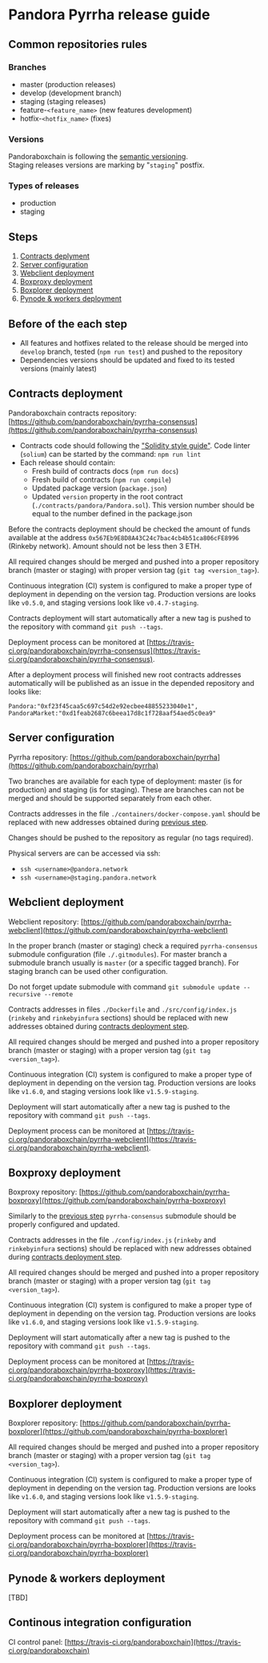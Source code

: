 # Pandora Pyrrha release guide

## Common repositories rules

### Branches
- master (production releases)
- develop (development branch)
- staging (staging releases)
- feature-`<feature_name>` (new features development)
- hotfix-`<hotfix_name>` (fixes)

### Versions
Pandoraboxchain is following the [semantic versioning](https://semver.org/).  
Staging releases versions are marking by "`staging`" postfix.

### Types of releases
- production  
- staging

## Steps
1) [Contracts deplyment](#contracts_deployment)
2) [Server configuration](#server_configuration)
3) [Webclient deployment](#webclient_deployment)
4) [Boxproxy deployment](#boxproxy_deployment)
5) [Boxplorer deployment](#boxplorer_deployment)
6) [Pynode & workers deployment](#pynode_deployment)

## Before of the each step
- All features and hotfixes related to the release should be merged into `develop` branch, tested (`npm run test`) and pushed to the repository
- Dependencies versions should be updated and fixed to its tested versions (mainly latest)

## <a name="contracts_deployment"></a>Contracts deployment
Pandoraboxchain contracts repository: [https://github.com/pandoraboxchain/pyrrha-consensus](https://github.com/pandoraboxchain/pyrrha-consensus)  
- Contracts code should following the ["Solidity style guide"](https://solidity.readthedocs.io/en/v0.4.24/style-guide.html). Code linter (`solium`) can be started by the command: `npm run lint`
- Each release should contain:  
    - Fresh build of contracts docs (`npm run docs`)
    - Fresh build of contracts (`npm run compile`)
    - Updated package version (`package.json`)
    - Updated `version` property in the root contract (`./contracts/pandora/Pandora.sol`). This version number should be equal to the number defined in the package.json

Before the contracts deployment should be checked the amount of funds available at the address `0x567Eb9E8D8A43C24c7bac4cb4b51ca806cFE8996` (Rinkeby network). Amount should not be less then 3 ETH.  

All required changes should be merged and pushed into a proper repository branch (master or staging) with proper version tag (`git tag <version_tag>`).

Continuous integration (CI) system is configured to make a proper type of deployment in depending on the version tag. Production versions are looks like `v0.5.0`, and staging versions look like `v0.4.7-staging`.  

Contracts deployment will start automatically after a new tag is pushed to the repository with command `git push --tags`.  

Deployment process can be monitored at [https://travis-ci.org/pandoraboxchain/pyrrha-consensus](https://travis-ci.org/pandoraboxchain/pyrrha-consensus).

After a deployment process will finished new root contracts addresses automatically will be published as an issue in the depended repository and looks like:
```
Pandora:"0xf23f45caa5c697c54d2e92ecbee48855233040e1",   
PandoraMarket:"0xd1feab2687c6beea17d8c1f728aaf54aed5c0ea9"  
```

## <a name="server_configuration"></a>Server configuration  
Pyrrha repository: [https://github.com/pandoraboxchain/pyrrha](https://github.com/pandoraboxchain/pyrrha)  

Two branches are available for each type of deployment: master (is for production) and staging (is for staging). These are branches can not be merged and should be supported separately from each other.

Contracts addresses in the file `./containers/docker-compose.yaml` should be replaced with new addresses obtained during [previous step](#contracts_deployment).

Changes should be pushed to the repository as regular (no tags required).  

Physical servers are can be accessed via ssh:
- `ssh <username>@pandora.network`
- `ssh <username>@staging.pandora.network`


## <a name="webclient_deployment"></a>Webclient deployment  
Webclient repository: [https://github.com/pandoraboxchain/pyrrha-webclient](https://github.com/pandoraboxchain/pyrrha-webclient)

In the proper branch (master or staging) check a required `pyrrha-consensus` submodule configuration (file `./.gitmodules`). For master branch a submodule branch usually is `master` (or a specific tagged branch). For staging branch can be used other configuration.

Do not forget update submodule with command `git submodule update --recursive --remote`  

Contracts addresses in files `./Dockerfile` and `./src/config/index.js` (`rinkeby` and `rinkebyinfura` sections) should be replaced with new addresses obtained during [contracts deployment step](#contracts_deployment).  

All required changes should be merged and pushed into a proper repository branch (master or staging) with a proper version tag (`git tag <version_tag>`).

Continuous integration (CI) system is configured to make a proper type of deployment in depending on the version tag. Production versions are looks like `v1.6.0`, and staging versions look like `v1.5.9-staging`.  

Deployment will start automatically after a new tag is pushed to the repository with command `git push --tags`.  

Deployment process can be monitored at [https://travis-ci.org/pandoraboxchain/pyrrha-webclient](https://travis-ci.org/pandoraboxchain/pyrrha-webclient).


## <a name="boxproxy_deployment"></a>Boxproxy deployment  
Boxproxy repository: [https://github.com/pandoraboxchain/pyrrha-boxproxy](https://github.com/pandoraboxchain/pyrrha-boxproxy)  

Similarly to the [previous step](#webclient_deployment) `pyrrha-consensus` submodule should be properly configured and updated.  

Contracts addresses in the file `./config/index.js` (`rinkeby` and `rinkebyinfura` sections) should be replaced with new addresses obtained during [contracts deployment step](#contracts_deployment).  

All required changes should be merged and pushed into a proper repository branch (master or staging) with a proper version tag (`git tag <version_tag>`).

Continuous integration (CI) system is configured to make a proper type of deployment in depending on the version tag. Production versions are looks like `v1.6.0`, and staging versions look like `v1.5.9-staging`.  

Deployment will start automatically after a new tag is pushed to the repository with command `git push --tags`. 

Deployment process can be monitored at [https://travis-ci.org/pandoraboxchain/pyrrha-boxproxy](https://travis-ci.org/pandoraboxchain/pyrrha-boxproxy)

## <a name="boxplorer_deployment"></a>Boxplorer deployment  
Boxplorer repository: [https://github.com/pandoraboxchain/pyrrha-boxplorer](https://github.com/pandoraboxchain/pyrrha-boxplorer)

All required changes should be merged and pushed into a proper repository branch (master or staging) with a proper version tag (`git tag <version_tag>`).

Continuous integration (CI) system is configured to make a proper type of deployment in depending on the version tag. Production versions are looks like `v1.6.0`, and staging versions look like `v1.5.9-staging`.  

Deployment will start automatically after a new tag is pushed to the repository with command `git push --tags`.  

Deployment process can be monitored at [https://travis-ci.org/pandoraboxchain/pyrrha-boxplorer](https://travis-ci.org/pandoraboxchain/pyrrha-boxplorer)

## <a name="pynode_deployment"></a>Pynode & workers deployment  
[TBD]

## Continous integration configuration
CI control panel: [https://travis-ci.org/pandoraboxchain](https://travis-ci.org/pandoraboxchain)  